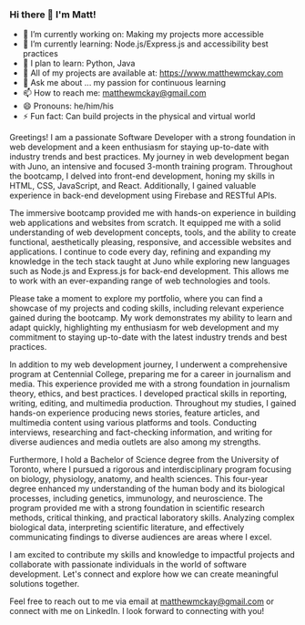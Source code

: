### Hi there 👋 I'm Matt!



- 🔭 I’m currently working on: Making my projects more accessible
- 🌱 I’m currently learning: Node.js/Express.js and accessibility best practices
- 👯 I plan to learn: Python, Java
- 🤔 All of my projects are available at: https://www.matthewmckay.com 
- 💬 Ask me about ... my passion for continuous learning  
- 📫 How to reach me: matthewmckay@gmail.com
- 😄 Pronouns: he/him/his
- ⚡ Fun fact: Can build projects in the physical and virtual world

Greetings! I am a passionate Software Developer with a strong foundation in web development and a keen enthusiasm for staying up-to-date with industry trends and best practices. My journey in web development began with Juno, an intensive and focused 3-month training program. Throughout the bootcamp, I delved into front-end development, honing my skills in HTML, CSS, JavaScript, and React. Additionally, I gained valuable experience in back-end development using Firebase and RESTful APIs.

The immersive bootcamp provided me with hands-on experience in building web applications and websites from scratch. It equipped me with a solid understanding of web development concepts, tools, and the ability to create functional, aesthetically pleasing, responsive, and accessible websites and applications. I continue to code every day, refining and expanding my knowledge in the tech stack taught at Juno while exploring new languages such as Node.js and Express.js for back-end development. This allows me to work with an ever-expanding range of web technologies and tools.

Please take a moment to explore my portfolio, where you can find a showcase of my projects and coding skills, including relevant experience gained during the bootcamp. My work demonstrates my ability to learn and adapt quickly, highlighting my enthusiasm for web development and my commitment to staying up-to-date with the latest industry trends and best practices.

In addition to my web development journey, I underwent a comprehensive program at Centennial College, preparing me for a career in journalism and media. This experience provided me with a strong foundation in journalism theory, ethics, and best practices. I developed practical skills in reporting, writing, editing, and multimedia production. Throughout my studies, I gained hands-on experience producing news stories, feature articles, and multimedia content using various platforms and tools. Conducting interviews, researching and fact-checking information, and writing for diverse audiences and media outlets are also among my strengths.

Furthermore, I hold a Bachelor of Science degree from the University of Toronto, where I pursued a rigorous and interdisciplinary program focusing on biology, physiology, anatomy, and health sciences. This four-year degree enhanced my understanding of the human body and its biological processes, including genetics, immunology, and neuroscience. The program provided me with a strong foundation in scientific research methods, critical thinking, and practical laboratory skills. Analyzing complex biological data, interpreting scientific literature, and effectively communicating findings to diverse audiences are areas where I excel.

I am excited to contribute my skills and knowledge to impactful projects and collaborate with passionate individuals in the world of software development. Let's connect and explore how we can create meaningful solutions together.

Feel free to reach out to me via email at matthewmckay@gmail.com or connect with me on LinkedIn. I look forward to connecting with you!
